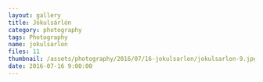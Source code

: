 ```yaml
---
layout: gallery
title: Jökulsárlón
category: photography
tags: Photography
name: jokulsarlon
files: 11
thumbnail: /assets/photography/2016/07/16-jokulsarlon/jokulsarlon-9.jpg
date: 2016-07-16 9:00:00
---
```

